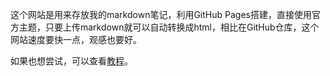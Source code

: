 这个网站是用来存放我的markdown笔记，利用GitHub Pages搭建，直接使用官方主题，只要上传markdown就可以自动转换成html，相比在GitHub仓库，这个网站速度要快一点，观感也要好。

如果也想尝试，可以查看[教程](_posts/2020-9-26-howtobuild.md)。